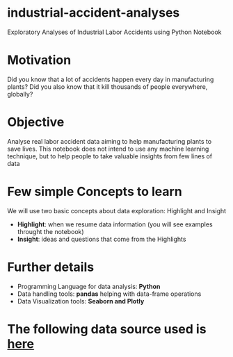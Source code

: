 # industrial-accident-analyses
Exploratory Analyses of Industrial Labor Accidents using Python Notebook


# Motivation
Did you know that a lot of accidents happen every day in manufacturing plants?
Did you also know that it kill thousands of people everywhere, globally?


# Objective
Analyse real labor accident data aiming to help manufacturing plants to save lives.
This notebook does not intend to use any machine learning technique, but to help people to take valuable insights from few lines of data


# Few simple Concepts to learn
We will use two basic concepts about data exploration: Highlight and Insight
 - **Highlight**: when we resume data information (you will see examples throught the notebook)
 - **Insight**: ideas and questions that come from the Highlights


# Further details
 - Programming Language for data analysis: **Python**
 - Data handling tools: **pandas** helping with data-frame operations
 - Data Visualization tools: **Seaborn and Plotly**


# The following data source used is [here](https://www.kaggle.com/ihmstefanini/industrial-safety-and-health-analytics-database)
